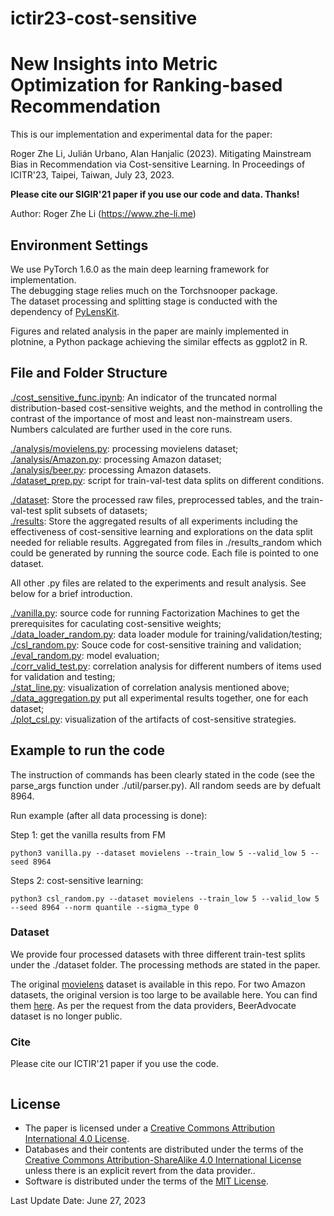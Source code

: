 # ictir23-cost-sensitive

# New Insights into Metric Optimization for Ranking-based Recommendation

This is our implementation and experimental data for the paper:

Roger Zhe Li, Julián Urbano, Alan Hanjalic (2023). Mitigating Mainstream Bias in Recommendation via Cost-sensitive Learning. In Proceedings of ICITR'23, Taipei, Taiwan, July 23, 2023.

**Please cite our SIGIR'21 paper if you use our code and data. Thanks!** 

Author: Roger Zhe Li (https://www.zhe-li.me)

## Environment Settings
We use PyTorch 1.6.0 as the main deep learning framework for implementation. <br/>
The debugging stage relies much on the Torchsnooper package. <br/>
The dataset processing and splitting stage is conducted with the dependency of [PyLensKit](https://lenskit.org/). 

Figures and related analysis in the paper are mainly implemented in plotnine, a Python package achieving the similar effects as ggplot2 in R.


## File and Folder Structure

[./cost_sensitive_func.ipynb](https://github.com/roger-zhe-li/ictir23-cost-sensitive/tree/main/cost_sensitive_func.ipynb): An indicator of the truncated normal distribution-based cost-sensitive weights, and the method in controlling the contrast of the importance of most and least non-mainstream users. Numbers calculated are further used in the core runs. <br/>

[./analysis/movielens.py](https://github.com/roger-zhe-li/ictir23-cost-sensitive/tree/main/analysis/movielens.py): processing movielens dataset; <br/>
[./analysis/Amazon.py](https://github.com/roger-zhe-li/ictir23-cost-sensitive/tree/main/analysis/Amazon.py): processing Amazon dataset; <br/>
[./analysis/beer.py](https://github.com/roger-zhe-li/ictir23-cost-sensitive/tree/main/analysis/beer.py): processing Amazon datasets. <br/>
[./dataset_prep.py](https://github.com/roger-zhe-li/ictir23-cost-sensitive/tree/main/analysis/dataset_prep.py): script for train-val-test data splits on different conditions. <br/>

[./dataset](https://github.com/roger-zhe-li/ictir23-cost-sensitive/tree/main/dataset): Store the processed raw files, preprocessed tables, and the train-val-test split subsets of datasets; <br/>
[./results](https://github.com/roger-zhe-li/ictir23-cost-sensitive/tree/main/results_overall): Store the aggregated results of all experiments including the effectiveness of cost-sensitive learning and explorations on the data split needed for reliable results. Aggregated from files in ./results_random which could be generated by running the source code. Each file is pointed to one dataset. <br/>

All other .py files are related to the experiments and result analysis. See below for a brief introduction.

[./vanilla.py](https://github.com/roger-zhe-li/ictir23-cost-sensitive/tree/main/vanilla.py): source code for running Factorization Machines to get the prerequisites for caculating cost-sensitive weights; <br/>
[./data_loader_random.py](https://github.com/roger-zhe-li/ictir23-cost-sensitive/tree/main/data_loader_random.py): data loader module for training/validation/testing; <br/>
[./csl_random.py](https://github.com/roger-zhe-li/ictir23-cost-sensitive/tree/main/csl_random.py): Souce code for cost-sensitive training and validation;  <br/>
[./eval_random.py](https://github.com/roger-zhe-li/ictir23-cost-sensitive/tree/main/eval_random.py): model evaluation;  <br/>
[./corr_valid_test.py](https://github.com/roger-zhe-li/ictir23-cost-sensitive/tree/main/core_valid_test.py): correlation analysis for different numbers of items used for validation and testing;  <br/>
[./stat_line.py](https://github.com/roger-zhe-li/ictir23-cost-sensitive/tree/main/stat_line.py): visualization of correlation analysis mentioned above; <br/>
[./data_aggregation.py](https://github.com/roger-zhe-li/ictir23-cost-sensitive/tree/main/data_aggregation.py) put all experimental results together, one for each dataset; <br/>
[./plot_csl.py](https://github.com/roger-zhe-li/ictir23-cost-sensitive/tree/main/plot_csl.py): visualization of the artifacts of cost-sensitive strategies. <br/>


## Example to run the code
The instruction of commands has been clearly stated in the code (see the parse_args function under ./util/parser.py). All random seeds are by defualt 8964. 

Run example (after all data processing is done):

Step 1: get the vanilla results from FM
```
python3 vanilla.py --dataset movielens --train_low 5 --valid_low 5 --seed 8964
```

Steps 2: cost-sensitive learning:
```
python3 csl_random.py --dataset movielens --train_low 5 --valid_low 5 --seed 8964 --norm quantile --sigma_type 0
```


### Dataset
We provide four processed datasets with three different train-test splits under the ./dataset folder. The processing methods are stated in the paper. 

The original [movielens](https://github.com/roger-zhe-li/ictir23-cost-sensitive/blob/main/data/citeulike/users.dat) dataset is available in this repo. For two Amazon datasets, the original version is too large to be available here. You can find them [here](https://nijianmo.github.io/amazon/index.html). As per the request from the data providers, BeerAdvocate dataset is no longer public.


### Cite

Please cite our ICTIR'21 paper if you use the code.

```
```


## License
* The paper is licensed under a [Creative Commons Attribution International 4.0 License](https://creativecommons.org/licenses/by/4.0/).
* Databases and their contents are distributed under the terms of the [Creative Commons Attribution-ShareAlike 4.0 International License](https://creativecommons.org/licenses/by-sa/4.0/) unless there is an explicit revert from the data provider..
* Software is distributed under the terms of the [MIT License](https://opensource.org/licenses/MIT).



Last Update Date: June 27, 2023

